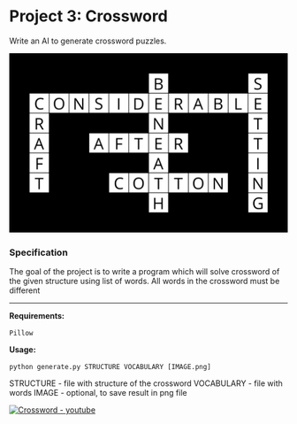 # Project 3: Crossword

Write an AI to generate crossword puzzles.

![crossword](https://github.com/akovalyo/CS50AI/blob/master/week03/crossword/data/cross.png?raw=true)

### Specification

The goal of the project is to write a program which will solve crossword of the given structure using list of words. All words in the crossword must be different

***

**Requirements:**

```
Pillow
```

**Usage:**

```
python generate.py STRUCTURE VOCABULARY [IMAGE.png]
```

STRUCTURE - file with structure of the crossword
VOCABULARY - file with words
IMAGE - optional, to save result in png file


[![Crossword - youtube](https://img.youtube.com/vi/6e9ojqtppqA/0.jpg)](https://youtu.be/6e9ojqtppqA)
